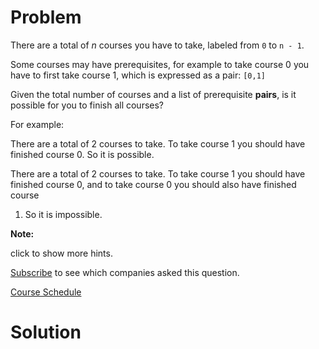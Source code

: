 
# Problem

There are a total of _n_ courses you have to take, labeled from `0` to `n -
1`.

Some courses may have prerequisites, for example to take course 0 you have to
first take course 1, which is expressed as a pair: `[0,1]`

Given the total number of courses and a list of prerequisite **pairs**, is it
possible for you to finish all courses?

For example:

There are a total of 2 courses to take. To take course 1 you should have
finished course 0. So it is possible.

There are a total of 2 courses to take. To take course 1 you should have
finished course 0, and to take course 0 you should also have finished course
1. So it is impossible.

**Note:**  

click to show more hints.

[Subscribe](/subscribe/) to see which companies asked this question.



[Course Schedule](https://leetcode.com/problems/course-schedule)

# Solution



